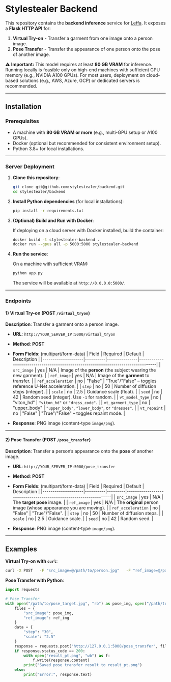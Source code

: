 
# Stylestealer Backend

This repository contains the **backend inference** service for [Leffa](https://huggingface.co/spaces/franciszzj/Leffa). It exposes a **Flask HTTP API** for:

1. **Virtual Try-on** - Transfer a garment from one image onto a person image.  
2. **Pose Transfer** - Transfer the appearance of one person onto the pose of another image.

⚠️ **Important:** This model requires at least **80 GB VRAM** for inference. Running locally is feasible only on high-end machines with sufficient GPU memory (e.g., NVIDIA A100 GPUs). For most users, deployment on cloud-based solutions (e.g., AWS, Azure, GCP) or dedicated servers is recommended.

---

## Installation

### Prerequisites

- A machine with **80 GB VRAM or more** (e.g., multi-GPU setup or A100 GPUs).  
- Docker (optional but recommended for consistent environment setup).
- Python 3.8+ for local installations.

---

### Server Deployment

1. **Clone this repository**:

   ```bash
   git clone git@github.com:stylestealer/backend.git
   cd stylestealer/backend
   ```

2. **Install Python dependencies** (for local installations):

   ```bash
   pip install -r requirements.txt
   ```

3. **(Optional) Build and Run with Docker**:

   If deploying on a cloud server with Docker installed, build the container:

   ```bash
   docker build -t stylestealer-backend .
   docker run --gpus all -p 5000:5000 stylestealer-backend
   ```

4. **Run the service**:

   On a machine with sufficient VRAM:

   ```bash
   python app.py
   ```

   The service will be available at `http://0.0.0.0:5000/`.

---

### Endpoints

#### 1) Virtual Try-on (POST `/virtual_tryon`)

**Description**: Transfer a garment onto a person image.

- **URL**: `http://YOUR_SERVER_IP:5000/virtual_tryon`
- **Method**: **POST**
- **Form Fields**: (multipart/form-data)
  | Field              | Required | Default       | Description                                                                      |
  |--------------------|----------|---------------|----------------------------------------------------------------------------------|
  | `src_image`        | yes      | N/A           | Image of the **person** (the subject wearing the new garment).                   |
  | `ref_image`        | yes      | N/A           | Image of the **garment** to transfer.                                           |
  | `ref_acceleration` | no       | "False"       | "True"/"False" – toggles reference U-Net acceleration.                           |
  | `step`             | no       | 50            | Number of diffusion steps (integer).                                             |
  | `scale`            | no       | 2.5           | Guidance scale (float).                                                          |
  | `seed`             | no       | 42            | Random seed (integer). Use `-1` for random.                                      |
  | `vt_model_type`    | no       | "viton_hd"    | `"viton_hd"` or `"dress_code"`.                                                 |
  | `vt_garment_type`  | no       | "upper_body"  | `"upper_body"`, `"lower_body"`, or `"dresses"`.                                 |
  | `vt_repaint`       | no       | "False"       | "True"/"False" – toggles repaint mode.                                           |

- **Response**: PNG image (content-type `image/png`).

---

#### 2) Pose Transfer (POST `/pose_transfer`)

**Description**: Transfer a person’s appearance onto the **pose** of another image.

- **URL**: `http://YOUR_SERVER_IP:5000/pose_transfer`
- **Method**: **POST**
- **Form Fields**: (multipart/form-data)
  | Field              | Required | Default | Description                                                      |
  |--------------------|----------|---------|------------------------------------------------------------------|
  | `src_image`        | yes      | N/A     | The **target pose** image.                                      |
  | `ref_image`        | yes      | N/A     | The **original** person image (whose appearance you are moving). |
  | `ref_acceleration` | no       | "False" | "True"/"False".                                                  |
  | `step`             | no       | 50      | Number of diffusion steps.                                       |
  | `scale`            | no       | 2.5     | Guidance scale.                                                  |
  | `seed`             | no       | 42      | Random seed.                                                     |

- **Response**: PNG image (content-type `image/png`).

---

## Examples

**Virtual Try-on with `curl`**:

```bash
curl -X POST   -F "src_image=@/path/to/person.jpg"   -F "ref_image=@/path/to/garment.jpg"   -F "step=40"   -F "scale=3.0"   http://127.0.0.1:5000/virtual_tryon --output result_vton.png
```

**Pose Transfer with Python**:

```python
import requests

# Pose Transfer
with open("/path/to/pose_target.jpg", "rb") as pose_img, open("/path/to/original_person.jpg", "rb") as ref_img:
    files = {
        "src_image": pose_img,
        "ref_image": ref_img
    }
    data = {
        "step": "30",
        "scale": "2.5"
    }
    response = requests.post("http://127.0.0.1:5000/pose_transfer", files=files, data=data)
    if response.status_code == 200:
        with open("result_pt.png", "wb") as f:
            f.write(response.content)
        print("Saved pose transfer result to result_pt.png")
    else:
        print("Error:", response.text)
```